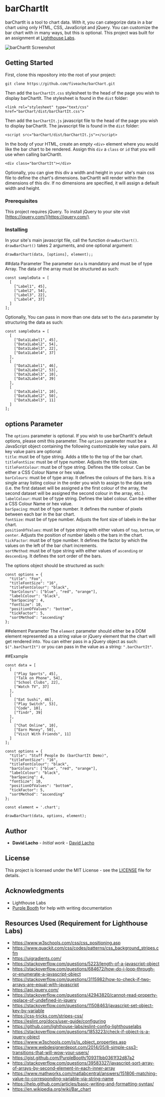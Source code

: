# barChartIt

barChartIt is a tool to chart data. With it, you can categorize data in a bar chart using only HTML, CSS, JavaScript and jQuery. You can customize the bar chart with in many ways, but this is optional. This project was built for an assignment at [Lighthouse Labs](https://lighthouselabs.ca/).

![barChartIt Screenshot](https://raw.githubusercontent.com/fiveache/barChart/master/docs/screenshots/barChart.png)

## Getting Started

First, clone this repository into the root of your project:
```
git clone https://github.com/fiveache/barChart.git
```

Then add the `barChartIt.css` stylesheet to the head of the page you wish to display barChartIt. The stylesheet is found in the `dist` folder:
```
<link rel="stylesheet" type="text/css" href="barChart/dist/barChartIt.css">
```

Then add the `barChartIt.js` javascript file to the head of the page you wish to display barChartIt. The javascript file is found in the `dist` folder:
```
<script src="barChart/dist/barChartIt.js"></script>
```

In the body of your HTML, create an empty `<div>` element where you would like the bar chart to be rendered. Assign this `div` a `class` or `id` that you will use when calling barChartIt.
```
<div class="barChartIt"></div>
```
Optionally, you can give this div a width and height in your site's main css file to define the chart's dimensions. barChartIt will render within the dimensions of this div. If no dimensions are specified, it will assign a default width and height.

### Prerequisites

This project requires jQuery. To install jQuery to your site visit [https://jquery.com/](https://jquery.com/).

### Installing

In your site's main javascript file, call the function `drawBarChart()`. `drawBarChart()` takes 2 arguments, and one optional argument:
```
drawBarChart(data, [options], element);;
```

##data Parameter
The parameter `data` is mandatory and must be of type Array. The data of the array must be structured as such:
```
const sampleData = [
  [
    ["Label1", 45],
    ["Label2", 54],
    ["Label3", 22],
    ["Label4", 37]
  ]
];
```
Optionally, You can pass in more than one data set to the `data` parameter by structuring the data as such:
```
const sampleData = [
  [
    ["Data1Label1", 45],
    ["Data1Label2", 54],
    ["Data1Label3", 22],
    ["Data1Label4", 37]
  ],
  [
    ["Data2Label1", 46],
    ["Data2Label2", 53],
    ["Data2Label3", 10],
    ["Data2Label4", 39]
  ],
  [
    ["Data3Label1", 10],
    ["Data3Label2", 50],
    ["Data3Label3", 11]
  ]
];
```
## options Parameter
The `options` parameter is optional. If you wish to use barChartIt's default options, please omit this parameter. The `options` parameter must be a JavaScript object containing the following customizable key value pairs. All key value pairs are optional:  
``title``: must be of type string. Adds a title to the top of the bar chart.  
``titleFontSize``: must be of type number. Adjusts the title font size.  
``titleFontColour``: must be of type string. Defines the title colour. Can be either a CSS Colour Name or hex value.  
``barColours``: must be of type array. It defines the colours of the bars. It is a single array listing colour in the order you wish to assign to the data sets (i.e. the first dataset will be assigned a the first colour of the array, the second dataset will be assigned the second colour in the array, etc.).  
``labelColour``: must be of type string. Defines the label colour. Can be either a CSS Colour Name or hex value.  
``barSpacing``: must be of type number. It defines the number of pixels between each bar in the bar chart.  
``fontSize``: must be of type number. Adjusts the font size of labels in the bar chart.  
``positionOfValues``: must be of type string with either values of `top`, `bottom`, or `center`. Adjusts the position of number labels o the bars in the chart.  
``tickFactor``: must be of type number. It defines the factor by which the values on the left of the bar chart increments.  
``sortMethod``: must be of type string with either values of `ascending` or `descending`. It defines the sort order of the bars.  

The options object should be structured as such:  
```
const options = {
  "title": "Foo",
  "titleFontSize": "16",
  "titleFontColour": "black",
  "barColours": ["blue", "red", "orange"],
  "labelColour": "black",
  "barSpacing": 4,
  "fontSize": 10,
  "positionOfValues": "bottom",
  "tickFactor": 5,
  "sortMethod": "ascending"
};
```
##element Parameter
The `element` parameter should either be a DOM element represented as a string value or jQuery element that the chart will get rendered into. You can either pass in a jQuery object as such: ``$(".barChartIt")`` or you can pass in the value as a string: ``".barChartIt"``.


##Example

```
const data = [
  [
    ["Play Sports", 45],
    ["Talk on Phone", 54],
    ["School Clubs", 22],
    ["Watch TV", 37]
  ],
  [
    ["Eat Sushi", 46],
    ["Play Switch", 53],
    ["Code", 10],
    ["Tindr", 39]
  ],
  [
    ["Chat Online", 10],
    ["Earn Money", 50],
    ["Visit With Friends", 11]
  ]
];

const options = {
  "title": "Stuff People Do (barChartIt Demo)",
  "titleFontSize": "16",
  "titleFontColour": "black",
  "barColours": ["blue", "red", "orange"],
  "labelColour": "black",
  "barSpacing": 4,
  "fontSize": 10,
  "positionOfValues": "bottom",
  "tickFactor": 5,
  "sortMethod": "ascending"
};

const element = '.chart';

drawBarChart(data, options, element);
```

## Author

* **David Lacho** - *Initial work* - [David Lacho](https://github.com/fiveache)

## License

This project is licensed under the MIT License - see the [LICENSE](LICENSE) file for details.

## Acknowledgments

* Lighthouse Labs
* [Purple Booth](https://github.com/PurpleBooth) for help with writing documentation

## Resources Used (Requirement for Lighthouse Labs)
* https://www.w3schools.com/css/css_positioning.asp
* https://www.quackit.com/css/codes/patterns/css_background_stripes.cfm
* https://uigradients.com/
* https://stackoverflow.com/questions/5223/length-of-a-javascript-object
* https://stackoverflow.com/questions/684672/how-do-i-loop-through-or-enumerate-a-javascript-object
* https://stackoverflow.com/questions/3115982/how-to-check-if-two-arrays-are-equal-with-javascript
* https://api.jquery.com/
* https://stackoverflow.com/questions/42943820/cannot-read-property-replace-of-undefined-in-jquery
* https://stackoverflow.com/questions/11508463/javascript-set-object-key-by-variable
* https://css-tricks.com/stripes-css/
* https://eslint.org/docs/user-guide/configuring
* https://github.com/lighthouse-labs/eslint-config-lighthouselabs
* https://stackoverflow.com/questions/1853223/check-if-object-is-a-jquery-object
* https://www.w3schools.com/js/js_object_properties.asp
* https://www.webdesignerdepot.com/2014/05/8-simple-css3-transitions-that-will-wow-your-users/
* https://gist.github.com/PurpleBooth/109311bb0361f32d87a2
* https://stackoverflow.com/questions/39583327/javascript-sort-array-of-arrays-by-second-element-in-each-inner-array
* https://www.mathworks.com/matlabcentral/answers/151806-matching-value-to-corresponding-variable-via-string-name
* https://help.github.com/articles/basic-writing-and-formatting-syntax/
* https://en.wikipedia.org/wiki/Bar_chart
